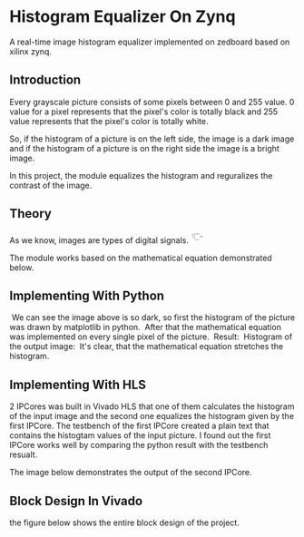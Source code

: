 # Histogram Equalizer On Zynq
A real-time image histogram equalizer implemented on zedboard based on xilinx zynq.

## Introduction
Every grayscale picture consists of some pixels between 0 and 255 value.
0 value for a pixel represents that the pixel's color is totally black and 255 value represents that the pixel's color is totally white.

So, if the histogram of a picture is on the left side, the image is a dark image and if the histogram of a picture is on the right side the image is a bright image.

In this project, the module equalizes the histogram and reguralizes the contrast of the image.

## Theory
As we know, images are types of digital signals.
<img src = "https://raw.githubusercontent.com/parsahemmasi/image-histogram-equalizer-on-zynq/main/Images/system.png" style="height : 22px;width : 22px"/>

The module works based on the mathematical equation demonstrated below.
<img>

## Implementing With Python
<img>
We can see the image above is so dark, so first the histogram of the picture was drawn by matplotlib in python.
<img>
After that the mathematical equation was implemented on every single pixel of the picture.
<img>
Result:
<img>
Histogram of the output image:
<img>
It's clear, that the mathematical equation stretches the histogram.

## Implementing With HLS
2 IPCores was built in Vivado HLS that one of them calculates the histogram of the input image and the second one equalizes the histogram given by the first IPCore.
The testbench of the first IPCore created a plain text that contains the histogtam values of the input picture.
I found out the first IPCore works well by comparing the python result with the testbench resualt.
<img>
<img>
<img>

The image below demonstrates the output of the second IPCore.
<img>

## Block Design In Vivado
the figure below shows the entire block design of the project.
